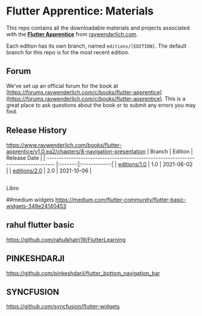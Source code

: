 # Flutter Apprentice: Materials

This repo contains all the downloadable materials and projects associated with the **[Flutter Apprentice](https://raywenderlich.com/books/flutter-apprentice/)** from [raywenderlich.com](https://www.raywenderlich.com).

Each edition has its own branch, named `editions/[EDITION]`. The default branch for this repo is for the most recent edition.

## Forum

We’ve set up an official forum for the book at [https://forums.raywenderlich.com/c/books/flutter-apprentice](https://forums.raywenderlich.com/c/books/flutter-apprentice). This is a great place to ask questions about the book or to submit any errors you may find.

## Release History
https://www.raywenderlich.com/books/flutter-apprentice/v1.0.ea2/chapters/8-navigation-presentation
| Branch                                                                            | Edition | Release Date |
| --------------------------------------------------------------------------------- |:-------:|:------------:|
| [editions/1.0](https://github.com/raywenderlich/flta-materials/tree/editions/1.0) | 1.0     | 2021-06-02   |
| [editions/2.0](https://github.com/raywenderlich/flta-materials/tree/editions/2.0) | 2.0     | 2021-10-06   |

##
Libro


##medium  widgets
https://medium.com/flutter-community/flutter-basic-widgets-349e24140453

## rahul  flutter basic
https://github.com/rahulkhatri19/FlutterLearning

## PINKESHDARJI
https://github.com/pinkeshdarji/flutter_bottom_navigation_bar

## SYNCFUSION
https://github.com/syncfusion/flutter-widgets
